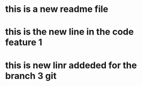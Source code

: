 # this is a new readme file

# this is the new line in the code feature 1

# this is new linr addeded for the branch 3 git 